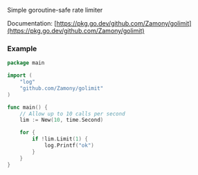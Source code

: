 Simple goroutine-safe rate limiter

Documentation: [https://pkg.go.dev/github.com/Zamony/golimit](https://pkg.go.dev/github.com/Zamony/golimit)

### Example

```go
package main

import (
    "log"
    "github.com/Zamony/golimit"
)

func main() {
    // Allow up to 10 calls per second
	lim := New(10, time.Second)

	for {
		if !lim.Limit(1) {
			log.Printf("ok")
		}
	}
}

```
